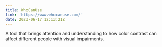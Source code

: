 ```yaml
---
title: WhoCanUse
link: 'https://www.whocanuse.com/'
date: 2023-06-17 12:13:21Z
---
```


﻿A tool that brings attention and understanding to how color contrast can affect different people with visual impairments.
